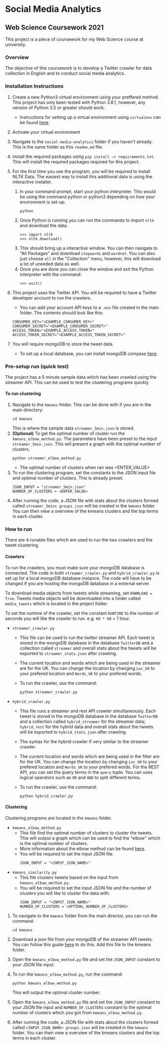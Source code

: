 # Social Media Analytics

## Web Science Coursework 2021

This project is a piece of coursework for my Web Science course at university.

### Overview

The objective of this coursework is to develop a Twitter crawler for data collection in English and to conduct social media analytics.

### Installation Instructions

1. Create a new Python3 virtual environment using your preffered method. This project has only been tested with Python 3.8.1, however, any version of Python 3.5 or greater should work.

   - Instructions for setting up a virtual environment using `virtualenv` can be found [here](https://virtualenv.pypa.io/en/latest/installation.html).

2. Activate your virtual environment

3. Navigate to the `social-media-analytics` folder if you haven't already. This is the same folder as this `readme.md` file.
4. Install the required packages using `pip install –r requirements.txt`. This will install the required packages required for this project.
5. For the first time you use the program, you will be required to install NLTK Data. The easiest way to install this additional data is using the interactive installer.
   1. In your command prompt, start your python interpreter. This would be using the command python or python3 depending on how your environment is set-up.
      ```
      python
      ```
   2. Once Python is running you can run the commands to import `nltk` and download the data.
      ```
      >>> import nltk
      >>> nltk.download()
      ```
   3. This should bring up a interactive window. You can then navigate to "All Packages" and download `stopwords` and `wordnet`. You can also just choose `all` in the "Collection" menu, however, this will download a lot of uneeded data as well.
   4. Once you are done you can close the window and exit the Python interpreter with the command:
      ```
      >>> exit()
      ```
6. This project uses the Twitter API. You will be required to have a Twitter developer account to run the crawlers.
   - You can add your account API keys to a `.env` file created in the main folder. The contents should look like this:
   ```
   CONSUMER_KEY="<EXAMPLE_CONSUMER_KEY>"
   CONSUMER_SECRET="<EXAMPLE_CONSUMER_SECRET>"
   ACCESS_TOKEN="<EXAMPLE_ACCESS_TOKEN>"
   ACCESS_TOKEN_SECRET="<EXAMPLE_ACCESS_TOKEN_SECRET>"
   ```
7. You will require mongoDB to store the tweet data.
   - To set up a local database, you can install mongoDB compass [here](https://www.mongodb.com/try/download/compass).

### Pre-setup run (quick test)

The project has a 5 minute sample data which has been crawled using the streamer API. This can be used to test the clustering programs quickly.

#### To run clustering

1. Navigate to the `kmeans` folder. This can be done with if you are in the main directory:
   ```
   cd kmeans
   ```
   This is where the sample data `streamer_5min.json` is stored.
2. **(Optional)** To get the optimal number of cluster run the `kmeans_elbow_method.py`. The parameters have been preset to the input `streamer_5min.json`. This will present a graph with the optimal number of clusters.
   ```
   python streamer_elbow_method.py
   ```
   - The optimal number of clusters when ran was <ENTER_VALUE>
3. To run the clustering program, set the constants to the JSON input file and optimal number of clusters. This is already preset.
   ```
   JSON_INPUT = "streamer_5min.json"
   NUMBER_OF_CLUSTERS = <ENTER_VALUE>
   ```
4. After running the code, a JSON file with stats about the clusters formed called `streamer_5mins groups.json` will be created in the `kmeans` folder. You can then view a overview of the kmeans clusters and the top terms in each cluster.

### How to run

There are 4 runable files which are used to run the two crawlers and the tweet clustering.

#### Crawlers

To run the crawlers, you must make sure your mongoDB database is connected. The code in both `streamer_crawler.py` and `hybrid_crawler.py` is set up for a local mongoDB database instance. The code will have to be changed if you are hosting the mongoDB database in a external server.

To download media objects from tweets while streaming, set `DOWNLOAD = True`. Tweets media objects will be downloaded into a folder called `media_tweets` which is located in the project folder.

To set the runtime of the crawler, set the constant `RUNTIME` to the number of seconds you will like the crawler to run. e.g. `60 * 60` = 1 hour.

- `streamer_crawler.py`

  - This file can be used to run the twitter streamer API. Each tweet is stored in the mongoDB database in the database `TwitterDB` and a collection called `streamer` and overall stats about the tweets will be exported to `streamer_stats.json` after crawling.
  - The current location and words which are being used in the streamer are for the UK. You can change the location by changing `Loc_UK` to your prefered location and `Words_UK` to your prefered words.

  - To run the crawler, use the command:
    ```
    python streamer_crawler.py
    ```

- `hybrid_crawler.py`

  - This file runs a streamer and rest API crawler simultaneously. Each tweet is stored in the mongoDB database in the database `TwitterDB` and a collection called `hybrid_streamer` for the streamer data; `hybrid_rest` for the hybrid data and overall stats about the tweets will be exported to `hybrid_stats.json` after crawling.

  - The syntax for the hybrid crawler if very similar to the streamer crawler.

  - The current location and words which are being used in the filter are for the UK. You can change the location by changing `Loc_UK` to your prefered location and `Words_UK` to your prefered words. For the REST API, you can set the query terms in the `query` tuple. You can uses logical operators such as `OR` and `AND` to split different terms.

  - To run the crawler, use the command:
    ```
    python hybrid_crawler.py
    ```

#### Clustering

Clustering programs are located in the `kmeans` folder.

- `kmeans_elbow_method.py`
  - This file find the optimal number of clusters to cluster the tweets. This will output a graph which can be used to find the "elbow" which is the optimal number of clusters.
  - More information about the elbow method can be found [here](<https://en.wikipedia.org/wiki/Elbow_method_(clustering)>).
  - You will be required to set the input JSON file.
    ```
    JSON_INPUT = "<INPUT_JSON_NAME>"
    ```
- `kmeans_similarity.py`
  - This file clusters tweets based on the input from `kmeans_elbow_method.py`.
  - You will be required to set the input JSON file and the number of clusters you will like to cluster the data with.
    ```
    JSON_INPUT = "<INPUT_JSON_NAME>"
    NUMBER_OF_CLUSTERS = <OPTIMAL_NUMBER_OF_CLUSTERS>
    ```

1. To navigate to the `kmeans` folder from the main director, you can run the command:

   ```
   cd kmeans
   ```

2. Download a json file from your mongoDB of the streamer API tweets. You can follow this guide [here](https://docs.mongodb.com/compass/current/import-export/#export-data-from-a-collection) to do this. Add this file to the kmeans folder.
3. Open the `kmeans_elbow_method.py` file and set the `JSON_INPUT` constant to your JSON file input.
4. To run the `kmeans_elbow_method.py`, run the command:
   ```
   python kmeans_elbow_method.py
   ```
   This will output the optimal cluster number.
5. Open the `kmeans_elbow_method.py` file and set the `JSON_INPUT` constant to your JSON file input and `NUMBER_OF_CLUSTERS` constant to the optimal number of clusters which you got from `kmeans_elbow_method.py`.
6. After running the code, a JSON file with stats about the clusters formed called `<INPUT_JSON_NAME> groups.json` will be created in the `kmeans` folder. You can then view a overview of the kmeans clusters and the top terms in each cluster.
